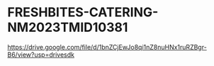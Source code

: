 # FRESHBITES-CATERING-NM2023TMID10381
https://drive.google.com/file/d/1bnZCjEwJo8qi1nZ8nuHNx1ruRZBgr-B6/view?usp=drivesdk
